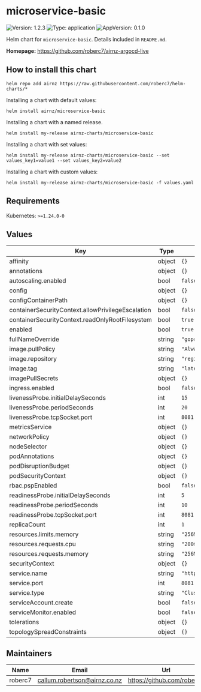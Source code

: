 # microservice-basic

![Version: 1.2.3](https://img.shields.io/badge/Version-1.2.3-informational?style=flat-square) ![Type: application](https://img.shields.io/badge/Type-application-informational?style=flat-square) ![AppVersion: 0.1.0](https://img.shields.io/badge/AppVersion-0.1.0-informational?style=flat-square)

Helm chart for `microservice-basic`. Details included in `README.md`.

**Homepage:** <https://github.com/roberc7/airnz-argocd-live>

## How to install this chart

```console
helm repo add airnz https://raw.githubusercontent.com/roberc7/helm-charts/*
```

Installing a chart with default values:

```console
helm install airnz/microservice-basic
```

Installing a chart with a named release.

```console
helm install my-release airnz-charts/microservice-basic
```

Installing a chart with set values:

```console
helm install my-release airnz-charts/microservice-basic --set values_key1=value1 --set values_key2=value2
```

Installing a chart with custom values:

```console
helm install my-release airnz-charts/microservice-basic -f values.yaml
```

## Requirements

Kubernetes: `>=1.24.0-0`

## Values

| Key | Type | Default | Description |
|-----|------|---------|-------------|
| affinity | object | `{}` |  |
| annotations | object | `{}` |  |
| autoscaling.enabled | bool | `false` |  |
| config | object | `{}` |  |
| configContainerPath | object | `{}` |  |
| containerSecurityContext.allowPrivilegeEscalation | bool | `false` |  |
| containerSecurityContext.readOnlyRootFilesystem | bool | `true` |  |
| enabled | bool | `true` |  |
| fullNameOverride | string | `"goproxy"` |  |
| image.pullPolicy | string | `"Always"` |  |
| image.repository | string | `"registry.hub.docker.com/goproxy/goproxy"` |  |
| image.tag | string | `"latest"` |  |
| imagePullSecrets | object | `{}` |  |
| ingress.enabled | bool | `false` |  |
| livenessProbe.initialDelaySeconds | int | `15` |  |
| livenessProbe.periodSeconds | int | `20` |  |
| livenessProbe.tcpSocket.port | int | `8081` |  |
| metricsService | object | `{}` |  |
| networkPolicy | object | `{}` |  |
| nodeSelector | object | `{}` |  |
| podAnnotations | object | `{}` |  |
| podDisruptionBudget | object | `{}` |  |
| podSecurityContext | object | `{}` |  |
| rbac.pspEnabled | bool | `false` |  |
| readinessProbe.initialDelaySeconds | int | `5` |  |
| readinessProbe.periodSeconds | int | `10` |  |
| readinessProbe.tcpSocket.port | int | `8081` |  |
| replicaCount | int | `1` |  |
| resources.limits.memory | string | `"256Mi"` |  |
| resources.requests.cpu | string | `"200m"` |  |
| resources.requests.memory | string | `"256Mi"` |  |
| securityContext | object | `{}` |  |
| service.name | string | `"http"` |  |
| service.port | int | `8081` |  |
| service.type | string | `"ClusterIP"` |  |
| serviceAccount.create | bool | `false` |  |
| serviceMonitor.enabled | bool | `false` |  |
| tolerations | object | `{}` |  |
| topologySpreadConstraints | object | `{}` |  |

## Maintainers

| Name | Email | Url |
| ---- | ------ | --- |
| roberc7 | <callum.robertson@airnz.co.nz> | <https://github.com/roberc7> |
